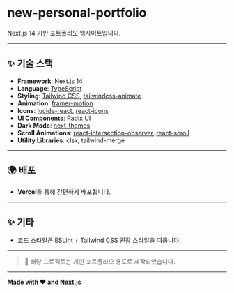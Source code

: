# new-personal-portfolio

Next.js 14 기반 포트폴리오 웹사이트입니다.

---

## ✨ 기술 스택

- **Framework**: [Next.js 14](https://nextjs.org/)
- **Language**: [TypeScript](https://www.typescriptlang.org/)
- **Styling**: [Tailwind CSS](https://tailwindcss.com/), [tailwindcss-animate](https://www.npmjs.com/package/tailwindcss-animate)
- **Animation**: [framer-motion](https://www.framer.com/motion/)
- **Icons**: [lucide-react](https://lucide.dev/), [react-icons](https://react-icons.github.io/react-icons/)
- **UI Components**: [Radix UI](https://www.radix-ui.com/)
- **Dark Mode**: [next-themes](https://github.com/pacocoursey/next-themes)
- **Scroll Animations**: [react-intersection-observer](https://www.npmjs.com/package/react-intersection-observer), [react-scroll](https://www.npmjs.com/package/react-scroll)
- **Utility Libraries**: clsx, tailwind-merge

---

## 🌍 배포

- **Vercel**을 통해 간편하게 배포됩니다.

---

## ✨ 기타

- 코드 스타일은 ESLint + Tailwind CSS 권장 스타일을 따릅니다.

---

> 🌟 해당 프로젝트는 개인 포트폴리오 용도로 제작되었습니다.

---

**Made with ❤️ and Next.js**
